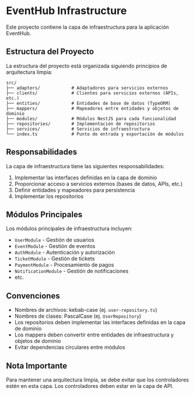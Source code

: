 # EventHub Infrastructure

Este proyecto contiene la capa de infraestructura para la aplicación EventHub.

## Estructura del Proyecto

La estructura del proyecto está organizada siguiendo principios de arquitectura limpia:

```
src/
├── adapters/            # Adaptadores para servicios externos
├── clients/             # Clientes para servicios externos (APIs, etc.)
├── entities/            # Entidades de base de datos (TypeORM)
├── mappers/             # Mapeadores entre entidades y objetos de dominio
├── modules/             # Módulos NestJS para cada funcionalidad
├── repositories/        # Implementación de repositorios
├── services/            # Servicios de infraestructura
└── index.ts             # Punto de entrada y exportación de módulos
```

## Responsabilidades

La capa de infraestructura tiene las siguientes responsabilidades:

1. Implementar las interfaces definidas en la capa de dominio
2. Proporcionar acceso a servicios externos (bases de datos, APIs, etc.)
3. Definir entidades y mapeadores para persistencia
4. Implementar los repositorios

## Módulos Principales

Los módulos principales de infraestructura incluyen:

- `UserModule` - Gestión de usuarios
- `EventModule` - Gestión de eventos
- `AuthModule` - Autenticación y autorización
- `TicketModule` - Gestión de tickets
- `PaymentModule` - Procesamiento de pagos
- `NotificationModule` - Gestión de notificaciones
- etc.

## Convenciones

- Nombres de archivos: kebab-case (ej. `user-repository.ts`)
- Nombres de clases: PascalCase (ej. `UserRepository`)
- Los repositorios deben implementar las interfaces definidas en la capa de dominio
- Los mappers deben convertir entre entidades de infraestructura y objetos de dominio
- Evitar dependencias circulares entre módulos

## Nota Importante

Para mantener una arquitectura limpia, se debe evitar que los controladores estén en esta capa. Los controladores deben estar en la capa de API. 
